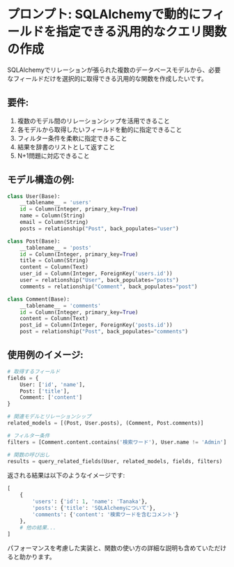 # プロンプト: SQLAlchemyで動的にフィールドを指定できる汎用的なクエリ関数の作成

SQLAlchemyでリレーションが張られた複数のデータベースモデルから、必要なフィールドだけを選択的に取得できる汎用的な関数を作成したいです。

## 要件:

1. 複数のモデル間のリレーションシップを活用できること
2. 各モデルから取得したいフィールドを動的に指定できること
3. フィルター条件を柔軟に指定できること
4. 結果を辞書のリストとして返すこと
5. N+1問題に対応できること

## モデル構造の例:

```python
class User(Base):
    __tablename__ = 'users'
    id = Column(Integer, primary_key=True)
    name = Column(String)
    email = Column(String)
    posts = relationship("Post", back_populates="user")

class Post(Base):
    __tablename__ = 'posts'
    id = Column(Integer, primary_key=True)
    title = Column(String)
    content = Column(Text)
    user_id = Column(Integer, ForeignKey('users.id'))
    user = relationship("User", back_populates="posts")
    comments = relationship("Comment", back_populates="post")

class Comment(Base):
    __tablename__ = 'comments'
    id = Column(Integer, primary_key=True)
    content = Column(Text)
    post_id = Column(Integer, ForeignKey('posts.id'))
    post = relationship("Post", back_populates="comments")
```

## 使用例のイメージ:

```python
# 取得するフィールド
fields = {
    User: ['id', 'name'],
    Post: ['title'],
    Comment: ['content']
}

# 関連モデルとリレーションシップ
related_models = [(Post, User.posts), (Comment, Post.comments)]

# フィルター条件
filters = [Comment.content.contains('検索ワード'), User.name != 'Admin']

# 関数の呼び出し
results = query_related_fields(User, related_models, fields, filters)
```

返される結果は以下のようなイメージです:

```python
[
    {
        'users': {'id': 1, 'name': 'Tanaka'},
        'posts': {'title': 'SQLAlchemyについて'},
        'comments': {'content': '検索ワードを含むコメント'}
    },
    # 他の結果...
]
```

パフォーマンスを考慮した実装と、関数の使い方の詳細な説明も含めていただけると助かります。
